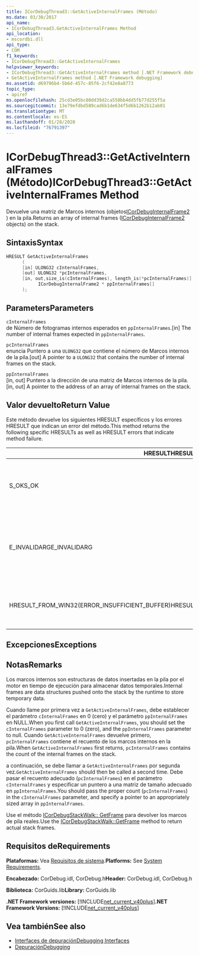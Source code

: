 ```yaml
---
title: ICorDebugThread3::GetActiveInternalFrames (Método)
ms.date: 03/30/2017
api_name:
- ICorDebugThread3.GetActiveInternalFrames Method
api_location:
- mscordbi.dll
api_type:
- COM
f1_keywords:
- ICorDebugThread3::GetActiveInternalFrames
helpviewer_keywords:
- ICorDebugThread3::GetActiveInternalFrames method [.NET Framework debugging]
- GetActiveInternalFrames method [.NET Framework debugging]
ms.assetid: d69796b4-5b6d-457c-85f6-2cf42e8a8773
topic_type:
- apiref
ms.openlocfilehash: 25cd3e05bc80dd39d2ca558bb4dd5fb77d255f5a
ms.sourcegitcommit: 13e79efdbd589cad6b1de634f5d6b1262b12ab01
ms.translationtype: MT
ms.contentlocale: es-ES
ms.lasthandoff: 01/28/2020
ms.locfileid: "76791397"
---
```

# <a name="icordebugthread3getactiveinternalframes-method"></a><span data-ttu-id="3a8b9-102">ICorDebugThread3::GetActiveInternalFrames (Método)</span><span class="sxs-lookup"><span data-stu-id="3a8b9-102">ICorDebugThread3::GetActiveInternalFrames Method</span></span>
<span data-ttu-id="3a8b9-103">Devuelve una matriz de Marcos internos (objetos[ICorDebugInternalFrame2](icordebuginternalframe2-interface.md) ) en la pila.</span><span class="sxs-lookup"><span data-stu-id="3a8b9-103">Returns an array of internal frames ([ICorDebugInternalFrame2](icordebuginternalframe2-interface.md) objects) on the stack.</span></span>  
  
## <a name="syntax"></a><span data-ttu-id="3a8b9-104">Sintaxis</span><span class="sxs-lookup"><span data-stu-id="3a8b9-104">Syntax</span></span>  
  
```cpp 
HRESULT GetActiveInternalFrames  
      (  
      [in] ULONG32 cInternalFrames,  
      [out] ULONG32 *pcInternalFrames,  
      [in, out,size_is(cInternalFrames), length_is(*pcInternalFrames)]  
            ICorDebugInternalFrame2 * ppInternalFrames[]  
      );  
```  
  
## <a name="parameters"></a><span data-ttu-id="3a8b9-105">Parameters</span><span class="sxs-lookup"><span data-stu-id="3a8b9-105">Parameters</span></span>  
 `cInternalFrames`  
 <span data-ttu-id="3a8b9-106">de Número de fotogramas internos esperados en `ppInternalFrames`.</span><span class="sxs-lookup"><span data-stu-id="3a8b9-106">[in] The number of internal frames expected in `ppInternalFrames`.</span></span>  
  
 `pcInternalFrames`  
 <span data-ttu-id="3a8b9-107">enuncia Puntero a una `ULONG32` que contiene el número de Marcos internos de la pila.</span><span class="sxs-lookup"><span data-stu-id="3a8b9-107">[out] A pointer to a `ULONG32` that contains the number of internal frames on the stack.</span></span>  
  
 `ppInternalFrames`  
 <span data-ttu-id="3a8b9-108">[in, out] Puntero a la dirección de una matriz de Marcos internos de la pila.</span><span class="sxs-lookup"><span data-stu-id="3a8b9-108">[in, out] A pointer to the address of an array of internal frames on the stack.</span></span>  
  
## <a name="return-value"></a><span data-ttu-id="3a8b9-109">Valor devuelto</span><span class="sxs-lookup"><span data-stu-id="3a8b9-109">Return Value</span></span>  
 <span data-ttu-id="3a8b9-110">Este método devuelve los siguientes HRESULT específicos y los errores HRESULT que indican un error del método.</span><span class="sxs-lookup"><span data-stu-id="3a8b9-110">This method returns the following specific HRESULTs as well as HRESULT errors that indicate method failure.</span></span>  
  
|<span data-ttu-id="3a8b9-111">HRESULT</span><span class="sxs-lookup"><span data-stu-id="3a8b9-111">HRESULT</span></span>|<span data-ttu-id="3a8b9-112">Descripción</span><span class="sxs-lookup"><span data-stu-id="3a8b9-112">Description</span></span>|  
|-------------|-----------------|  
|<span data-ttu-id="3a8b9-113">S_OK</span><span class="sxs-lookup"><span data-stu-id="3a8b9-113">S_OK</span></span>|<span data-ttu-id="3a8b9-114">El objeto [ICorDebugInternalFrame2](icordebuginternalframe2-interface.md) se ha creado correctamente.</span><span class="sxs-lookup"><span data-stu-id="3a8b9-114">The [ICorDebugInternalFrame2](icordebuginternalframe2-interface.md) object was successfully created.</span></span>|  
|<span data-ttu-id="3a8b9-115">E_INVALIDARG</span><span class="sxs-lookup"><span data-stu-id="3a8b9-115">E_INVALIDARG</span></span>|<span data-ttu-id="3a8b9-116">`cInternalFrames` no es cero y `ppInternalFrames` es `null`o `pcInternalFrames` es `null`.</span><span class="sxs-lookup"><span data-stu-id="3a8b9-116">`cInternalFrames` is not zero and `ppInternalFrames` is `null`, or `pcInternalFrames` is `null`.</span></span>|  
|<span data-ttu-id="3a8b9-117">HRESULT_FROM_WIN32(ERROR_INSUFFICIENT_BUFFER)</span><span class="sxs-lookup"><span data-stu-id="3a8b9-117">HRESULT_FROM_WIN32(ERROR_INSUFFICIENT_BUFFER)</span></span>|<span data-ttu-id="3a8b9-118">`ppInternalFrames` es menor que el número de Marcos internos.</span><span class="sxs-lookup"><span data-stu-id="3a8b9-118">`ppInternalFrames` is smaller than the count of internal frames.</span></span>|  
  
## <a name="exceptions"></a><span data-ttu-id="3a8b9-119">Excepciones</span><span class="sxs-lookup"><span data-stu-id="3a8b9-119">Exceptions</span></span>  
  
## <a name="remarks"></a><span data-ttu-id="3a8b9-120">Notas</span><span class="sxs-lookup"><span data-stu-id="3a8b9-120">Remarks</span></span>  
 <span data-ttu-id="3a8b9-121">Los marcos internos son estructuras de datos insertadas en la pila por el motor en tiempo de ejecución para almacenar datos temporales.</span><span class="sxs-lookup"><span data-stu-id="3a8b9-121">Internal frames are data structures pushed onto the stack by the runtime to store temporary data.</span></span>  
  
 <span data-ttu-id="3a8b9-122">Cuando llame por primera vez a `GetActiveInternalFrames`, debe establecer el parámetro `cInternalFrames` en 0 (cero) y el parámetro `ppInternalFrames` en NULL.</span><span class="sxs-lookup"><span data-stu-id="3a8b9-122">When you first call `GetActiveInternalFrames`, you should set the `cInternalFrames` parameter to 0 (zero), and the `ppInternalFrames` parameter to null.</span></span> <span data-ttu-id="3a8b9-123">Cuando `GetActiveInternalFrames` devuelve primero, `pcInternalFrames` contiene el recuento de los marcos internos en la pila.</span><span class="sxs-lookup"><span data-stu-id="3a8b9-123">When `GetActiveInternalFrames` first returns, `pcInternalFrames` contains the count of the internal frames on the stack.</span></span>  
  
 <span data-ttu-id="3a8b9-124">a continuación, se debe llamar a `GetActiveInternalFrames` por segunda vez.</span><span class="sxs-lookup"><span data-stu-id="3a8b9-124">`GetActiveInternalFrames` should then be called a second time.</span></span> <span data-ttu-id="3a8b9-125">Debe pasar el recuento adecuado (`pcInternalFrames`) en el parámetro `cInternalFrames` y especificar un puntero a una matriz de tamaño adecuado en `ppInternalFrames`.</span><span class="sxs-lookup"><span data-stu-id="3a8b9-125">You should pass the proper count (`pcInternalFrames`) in the `cInternalFrames` parameter, and specify a pointer to an appropriately sized array in `ppInternalFrames`.</span></span>  
  
 <span data-ttu-id="3a8b9-126">Use el método [ICorDebugStackWalk:: GetFrame](icordebugthread3-getactiveinternalframes-method.md) para devolver los marcos de pila reales.</span><span class="sxs-lookup"><span data-stu-id="3a8b9-126">Use the [ICorDebugStackWalk::GetFrame](icordebugthread3-getactiveinternalframes-method.md) method to return actual stack frames.</span></span>  
  
## <a name="requirements"></a><span data-ttu-id="3a8b9-127">Requisitos de</span><span class="sxs-lookup"><span data-stu-id="3a8b9-127">Requirements</span></span>  
 <span data-ttu-id="3a8b9-128">**Plataformas:** Vea [Requisitos de sistema](../../../../docs/framework/get-started/system-requirements.md).</span><span class="sxs-lookup"><span data-stu-id="3a8b9-128">**Platforms:** See [System Requirements](../../../../docs/framework/get-started/system-requirements.md).</span></span>  
  
 <span data-ttu-id="3a8b9-129">**Encabezado:** CorDebug.idl, CorDebug.h</span><span class="sxs-lookup"><span data-stu-id="3a8b9-129">**Header:** CorDebug.idl, CorDebug.h</span></span>  
  
 <span data-ttu-id="3a8b9-130">**Biblioteca:** CorGuids.lib</span><span class="sxs-lookup"><span data-stu-id="3a8b9-130">**Library:** CorGuids.lib</span></span>  
  
 <span data-ttu-id="3a8b9-131">**.NET Framework versiones:** [!INCLUDE[net_current_v40plus](../../../../includes/net-current-v40plus-md.md)]</span><span class="sxs-lookup"><span data-stu-id="3a8b9-131">**.NET Framework Versions:** [!INCLUDE[net_current_v40plus](../../../../includes/net-current-v40plus-md.md)]</span></span>  
  
## <a name="see-also"></a><span data-ttu-id="3a8b9-132">Vea también</span><span class="sxs-lookup"><span data-stu-id="3a8b9-132">See also</span></span>

- [<span data-ttu-id="3a8b9-133">Interfaces de depuración</span><span class="sxs-lookup"><span data-stu-id="3a8b9-133">Debugging Interfaces</span></span>](debugging-interfaces.md)
- [<span data-ttu-id="3a8b9-134">Depuración</span><span class="sxs-lookup"><span data-stu-id="3a8b9-134">Debugging</span></span>](index.md)
